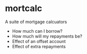 # mortcalc
A suite of mortgage calcuators

- How much can I borrow?
- How much will my repayments be?
- Effect of an offset account
- Effect of extra repayments

